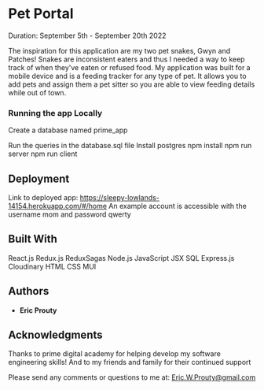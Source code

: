 # Pet Portal  

Duration: September 5th - September 20th 2022

The inspiration for this application are my two pet snakes, Gwyn and Patches!  Snakes are inconsistent eaters and thus I needed a way to keep track of when they've eaten or refused food. My application was built for a mobile device and is a feeding tracker for any type of pet. It allows you to add pets and assign them a pet sitter so you are able to view feeding details while out of town. 

### Running the app Locally

Create a database named prime_app

Run the queries in the database.sql file
Install postgres
npm install
npm run server
npm run client

## Deployment

Link to deployed app:
https://sleepy-lowlands-14154.herokuapp.com/#/home
An example account is accessible with the username mom and password qwerty

## Built With
React.js
Redux.js
ReduxSagas
Node.js
JavaScript
JSX
SQL
Express.js
Cloudinary
HTML
CSS
MUI

## Authors

* **Eric Prouty** 

## Acknowledgments

Thanks to prime digital academy for helping develop my software engineering skills!
And to my friends and family for their continued support

Please send any comments or questions to me at: Eric.W.Prouty@gmail.com
